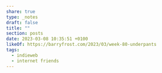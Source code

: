 ```yaml
---
share: true
type: _notes
draft: false
title: ""
section: posts
date: 2023-03-08 10:35:51 +0100
likeOf: https://barryfrost.com/2023/03/week-80-underpants
tags:
  - indieweb
  - internet friends
---
```


